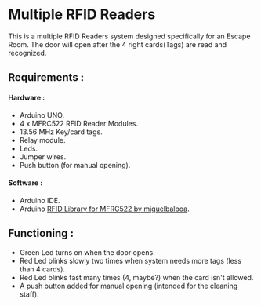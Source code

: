 # Multiple RFID Readers

This is a multiple RFID Readers system designed specifically for an Escape Room. The door will open after the 4 right cards(Tags) are read and recognized.

## Requirements :
   #### Hardware :
   * Arduino UNO.
   * 4 x MFRC522 RFID Reader Modules.
   * 13.56 MHz Key/card tags. 
   * Relay module.
   * Leds.
   * Jumper wires.
   * Push button (for manual opening).
   #### Software :
   * Arduino IDE.
   * Arduino [RFID Library for MFRC522 by miguelbalboa](https://github.com/miguelbalboa/rfid).     

## Functioning :
   * Green Led turns on when the door opens.
   * Red Led blinks slowly two times when system needs more tags (less than 4 cards).
   * Red Led blinks fast many times (4, maybe?) when the card isn't allowed.
   * A push button added for manual opening (intended for the cleaning staff).
